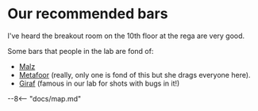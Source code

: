 # Our recommended bars

I've heard the breakout room on the 10th floor at the rega are very good.

Some bars that people in the lab are fond of:

-   [Malz](https://maps.app.goo.gl/9fJxF2T5ZEFBVTpy7)
-   [Metafoor](https://maps.app.goo.gl/ySan7TcTM72eVGXQ6) (really, only one is fond of this but she drags everyone here).
-   [Giraf](https://maps.app.goo.gl/pMujoQdiuQQYFBA17) (famous in our lab for shots with bugs in it!)

<!--
 WHEN UPDATED, please also update the map.md file with the new locations.
 example: 
 NAME,type,LAT,LON,URL
 Malz,bar,50.8799407,4.6979099,https://maps.app.goo.gl/9fJxF2T5ZEFBVTpy7

 Types are: bar,cafe,restaurant
 -->

--8<-- "docs/map.md"